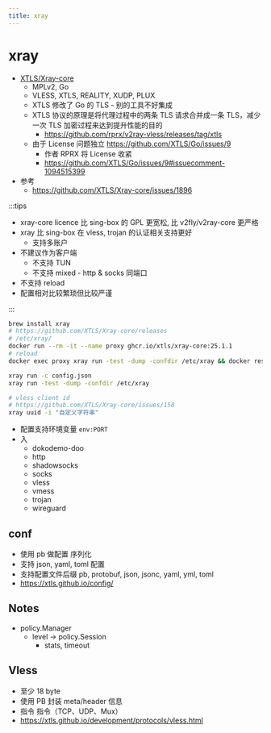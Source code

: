 ```yaml
---
title: xray
---
```


# xray

- [XTLS/Xray-core](https://github.com/XTLS/Xray-core)
  - MPLv2, Go
  - VLESS, XTLS, REALITY, XUDP, PLUX
  - XTLS 修改了 Go 的 TLS - 别的工具不好集成
  - XTLS 协议的原理是将代理过程中的两条 TLS 请求合并成一条 TLS，减少一次 TLS 加密过程来达到提升性能的目的
    - https://github.com/rprx/v2ray-vless/releases/tag/xtls
  - 由于 License 问题独立 https://github.com/XTLS/Go/issues/9
    - 作者 RPRX 将 License 收紧
    - https://github.com/XTLS/Go/issues/9#issuecomment-1094515399
- 参考
  - https://github.com/XTLS/Xray-core/issues/1896

:::tips

- xray-core licence 比 sing-box 的 GPL 更宽松, 比 v2fly/v2ray-core 更严格
- xray 比 sing-box 在 vless, trojan 的认证相关支持更好
  - 支持多账户
- 不建议作为客户端
  - 不支持 TUN
  - 不支持 mixed - http & socks 同端口
- 不支持 reload
- 配置相对比较繁琐但比较严谨

:::

```bash
brew install xray
# https://github.com/XTLS/Xray-core/releases
# /etc/xray/
docker run --rm -it --name proxy ghcr.io/xtls/xray-core:25.1.1
# reload
docker exec proxy xray run -test -dump -confdir /etc/xray && docker restart proxy && docker logs -f --tail 100 proxy

xray run -c config.json
xray run -test -dump -confdir /etc/xray

# vless client id
# https://github.com/XTLS/Xray-core/issues/158
xray uuid -i "自定义字符串"
```

- 配置支持环境变量 `env:PORT`
- 入
  - dokodemo-doo
  - http
  - shadowsocks
  - socks
  - vless
  - vmess
  - trojan
  - wireguard

## conf

- 使用 pb 做配置 序列化
- 支持 json, yaml, toml 配置
- 支持配置文件后缀 pb, protobuf, json, jsonc, yaml, yml, toml
- https://xtls.github.io/config/

## Notes

- policy.Manager
  - level -> policy.Session
    - stats, timeout

## Vless

- 至少 18 byte
- 使用 PB 封装 meta/header 信息
- 指令 指令（TCP、UDP、Mux）
- https://xtls.github.io/development/protocols/vless.html
